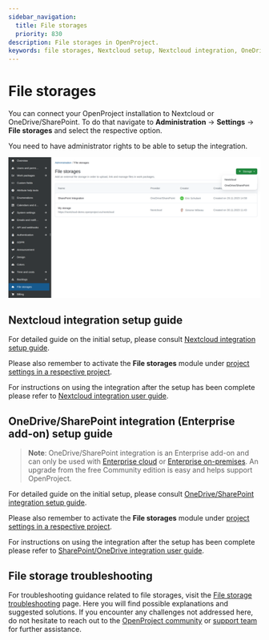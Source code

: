```yaml
---
sidebar_navigation:
  title: File storages
  priority: 830
description: File storages in OpenProject.
keywords: file storages, Nextcloud setup, Nextcloud integration, OneDrive setup, Sharepoint setup, OneDrive, Sharepoint
---
```


# File storages

You can connect your OpenProject installation to Nextcloud or OneDrive/SharePoint. To do that navigate to **Administration** -> **Settings** -> **File storages** and select the respective option. 

You need to have administrator rights to be able to setup the integration.

![Files storages in OpenProject administration](openproject_admin_guide_file_storages.png)

## Nextcloud integration setup guide

For detailed guide on the initial setup, please consult [Nextcloud integration setup guide](../integrations/nextcloud/).

Please also remember to activate the **File storages** module under [project settings in a respective project](../../user-guide/projects/project-settings/file-storages/).

For instructions on using the integration after the setup has been complete please refer to [Nextcloud integration user guide](../../user-guide/file-management/nextcloud-integration/).

## OneDrive/SharePoint integration (Enterprise add-on) setup guide

> **Note**: OneDrive/SharePoint integration is an Enterprise add-on and can only be used with [Enterprise cloud](../../enterprise-guide/enterprise-cloud-guide/) or [Enterprise on-premises](../../enterprise-guide/enterprise-on-premises-guide/). An upgrade from the free Community edition is easy and helps support OpenProject.

For detailed guide on the initial setup, please consult [OneDrive/SharePoint integration setup guide](../integrations/one-drive/).

Please also remember to activate the **File storages** module under [project settings in a respective project](../../user-guide/projects/project-settings/file-storages/).

For instructions on using the integration after the setup has been complete please refer to [SharePoint/OneDrive integration user guide](../../user-guide/file-management/one-drive-integration/).

## File storage troubleshooting

For troubleshooting guidance related to file storages, visit the [File storage troubleshooting](./file-storage-troubleshooting) page. Here you will find possible explanations and suggested solutions. If you encounter any  challenges not addressed here, do not hesitate to reach out to the [OpenProject community](https://community.openproject.org/projects/openproject/forums) or [support team](https://www.openproject.org/contact/) for further assistance.

